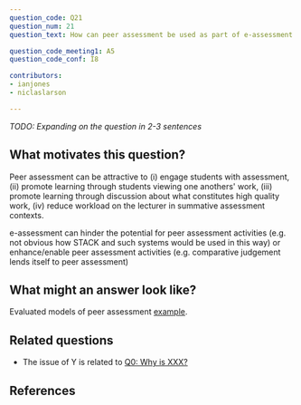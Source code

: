 ```yaml
---
question_code: Q21 
question_num: 21 
question_text: How can peer assessment be used as part of e-assessment of mathematics? 

question_code_meeting1: A5 
question_code_conf: I8 

contributors: 
- ianjones
- niclaslarson

---
```

*TODO: Expanding on the question in 2-3 sentences*

## What motivates this question?

Peer assessment can be attractive to (i) engage students with assessment, (ii) promote learning through students viewing one anothers' work, (iii) promote learning through discussion about what constitutes high quality work, (iv) reduce workload on the lecturer in summative assessment contexts. 

e-assessment can hinder the potential for peer assessment activities (e.g. not obvious how STACK and such systems would be used in this way) or enhance/enable peer assessment activities (e.g. comparative judgement lends itself to peer assessment)

## What might an answer look like?

Evaluated models of peer assessment [example](http://dx.doi.org/10.1080/03075079.2013.821974).

## Related questions

* The issue of Y is related to [Q0: Why is XXX?](Q0)

## References
